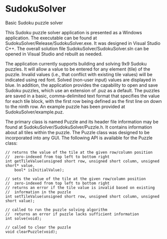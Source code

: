 # SudokuSolver
Basic Sudoku puzzle solver

This Sudoku puzzle solver application is presented as a Windows application. The executable can be found at SudokuSolver/Release/SudokuSolver.exe. It was designed in Visual Studio C++. The overall solution file SudokuSolver/SudokuSolver.sln can be opened in Visual Studio and rebuilt as needed.

The application currently supports building and solving 9x9 Sudoku puzzles. It will allow a value to be entered for any element (tile) of the puzzle. Invalid values (i.e., that conflict with existing tile values) will be indicated using red font. Solved (non-user input) values are displayed in blue. In addition, the application provides the capability to open and save Sudoku puzzles, which use an extension of .puz as a default. The puzzles are saved in a basic, comma-delimited text format that specifies the value for each tile block, with the first row being defined as the first line on down to the ninth row. An example puzzle has been provided at SudokuSolver/example.puz.

The primary class is named Puzzle and its header file information may be found at SudokuSolver/SudokuSolver/Puzzle.h. It contains information about all tiles within the puzzle. The Puzzle class was designed to be incorporated into any GUI. The following API is available for the Puzzle class:

	// returns the value of the tile at the given row/column position
	//  zero-indexed from top left to bottom right
	int getTileValue(unsigned short row, unsigned short column, unsigned short* value,
		bool* isInitialValue);
		
	// sets the value of the tile at the given row/column position
	//  zero-indexed from top left to bottom right
	// returns an error if the tile value is invalid based on existing
	//  information in the puzzle
	int setTileValue(unsigned short row, unsigned short column, unsigned short value);
		
	// called to run the puzzle solving algorithm
	//  returns an error if puzzle lacks sufficient information
	int solve(void);

	// called to clear the puzzle
	void clearPuzzle(void);
